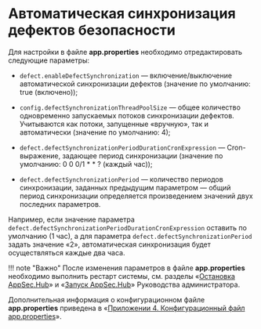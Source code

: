 # Автоматическая синхронизация дефектов безопасности

Для настройки в файле **app.properties** необходимо отредактировать следующие параметры:

* `defect.enableDefectSynchronization` — включение/выключение автоматической синхронизации дефектов (значение по умолчанию: true (включено));

* `config.defectSynchronizationThreadPoolSize` — общее количество одновременно запускаемых потоков синхронизации дефектов. Учитываются как потоки, запущенные «вручную», так и автоматически (значение по умолчанию: 4);

* `defect.defectSynchronizationPeriodDurationCronExpression` — Cron-выражение, задающее период синхронизации (значение по умолчанию: 0 0 0/1 * * ? (каждый час));

* `defect.defectSynchronizationPeriod` — количество периодов синхронизации, заданных предыдущим параметром — общий период синхронизации определяется произведением значений двух последних параметров.

Например, если значение параметра `defect.defectSynchronizationPeriodDurationCronExpression` оставить по умолчанию (1 час), а для параметра `defect.defectSynchronizationPeriod` задать значение «2», автоматическая синхронизация будет осуществляться каждые два часа.

!!! note "Важно"
    После изменения параметров в файле **app.properties** необходимо выполнить рестарт системы, см. разделы «[Остановка AppSec.Hub](../../aag/installing%2C%20running%20and%20updating%20AppSec.Hub/#appsechub_3)» и «[Запуск AppSec.Hub](../../aag/installing%2C%20running%20and%20updating%20AppSec.Hub/#appsechub_2)» Руководства администратора.

Дополнительная информация о конфигурационном файле **app.properties** приведена в «[Приложении 4. Конфигурационный файл app.properties](../ug/appendix%205.md)».